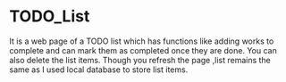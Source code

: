 # TODO_List
It is a web page of a TODO list which has functions like adding works to complete and can mark them as completed once they are done. You can also delete the list items. Though you refresh the page ,list remains the same as I used local database to store list items. 
